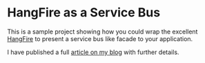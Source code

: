 HangFire as a Service Bus
=========================

This is a sample project showing how you could wrap the excellent [HangFire](https://www.hangfire.io) to present a service bus like facade to your application.

I have published a full [article on my blog](https://gwerren.com/Blog/Posts/hangfireAsAServiceBus) with further details.